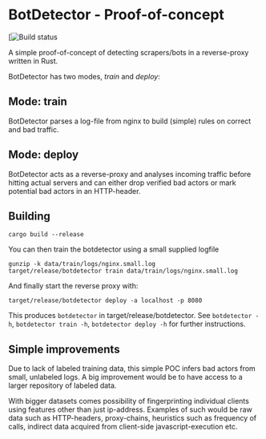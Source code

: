 BotDetector - Proof-of-concept
==============================


[![Build status](https://travis-ci.org/PureW/BotDetector.svg?branch=master)

A simple proof-of-concept of detecting scrapers/bots in a reverse-proxy written in Rust.

BotDetector has two modes, *train* and *deploy*:

Mode: train
-----------

BotDetector parses a log-file from nginx to build (simple) rules on correct and bad traffic.

Mode: deploy
------------

BotDetector acts as a reverse-proxy and analyses incoming traffic before hitting actual servers and can either drop verified bad actors or mark potential bad actors in an HTTP-header.


Building
--------

```
cargo build --release
```

You can then train the botdetector using a small supplied logfile
```
gunzip -k data/train/logs/nginx.small.log
target/release/botdetector train data/train/logs/nginx.small.log
```

And finally start the reverse proxy with:
```
target/release/botdetector deploy -a localhost -p 8080
```


This produces `botdetector` in target/release/botdetector. See `botdetector -h`, `botdetector train -h`, `botdetector deploy -h` for further instructions.


Simple improvements
-------------------

Due to lack of labeled training data, this simple POC infers bad actors from small, unlabeled logs. A big improvement would be to have access to a larger repository of labeled data.

With bigger datasets comes possibility of fingerprinting individual clients using features other than just ip-address. Examples of such would be raw data such as HTTP-headers, proxy-chains, heuristics such as frequency of calls, indirect data acquired from client-side javascript-execution etc.

